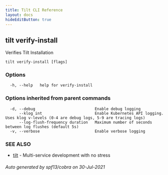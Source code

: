 ```yaml
---
title: Tilt CLI Reference
layout: docs
hideEditButton: true
---
```

## tilt verify-install

Verifies Tilt Installation

```
tilt verify-install [flags]
```

### Options

```
  -h, --help   help for verify-install
```

### Options inherited from parent commands

```
  -d, --debug                          Enable debug logging
      --klog int                       Enable Kubernetes API logging. Uses klog v-levels (0-4 are debug logs, 5-9 are tracing logs)
      --log-flush-frequency duration   Maximum number of seconds between log flushes (default 5s)
  -v, --verbose                        Enable verbose logging
```

### SEE ALSO

* [tilt](tilt.html)	 - Multi-service development with no stress

###### Auto generated by spf13/cobra on 30-Jul-2021
